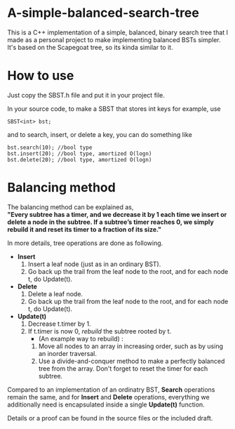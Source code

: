 A-simple-balanced-search-tree
=============

This is a C++ implementation of a simple, balanced, binary search tree that I made as a personal project to make implementing balanced BSTs simpler. It's based on the Scapegoat tree, so its kinda similar to it.

# How to use
Just copy the SBST.h file and put it in your project file.

In your source code, to make a SBST that stores int keys for example, use
```
SBST<int> bst;
```
and to search, insert, or delete a key, you can do something like
```
bst.search(10); //bool type
bst.insert(20); //bool type, amortized O(logn)
bst.delete(20); //bool type, amortized O(logn)
```

# Balancing method
The balancing method can be explained as, <br/>
**"Every subtree has a timer, and we decrease it by 1 each time we insert or delete a node in the subtree. If a subtree’s timer reaches 0, we simply rebuild it and reset its timer to a fraction of its size."**


In more details, tree operations are done as following.
- **Insert**
  1. Insert a leaf node (just as in an ordinary BST).
  2. Go back up the trail from the leaf node to the root, and for each node t, do Update(t).
- **Delete**
    1. Delete a leaf node.
    2. Go back up the trail from the leaf node to the root, and for each node t, do Update(t).
- **Update(t)**
    1. Decrease t.timer by 1.
    2. If t.timer is now 0, *rebuild* the subtree rooted by t.
        - (An example way to rebuild) :
        1. Move all nodes to an array in increasing order, such as by using an inorder traversal.
        2. Use a divide-and-conquer method to make a perfectly balanced tree from the array. Don't forget to reset the timer for each subtree.
  
Compared to an implementation of an ordinatry BST, <strong>Search</strong> operations remain the same, and for **Insert** and **Delete** operations, everything we additionally need is encapsulated inside a single **Update(t)** function.
  
Details or a proof can be found in the source files or the included draft.
